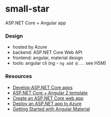 # small-star
ASP.NET Core + Angular app

### Design
* hosted by Azure
* backend: ASP.NET Core Web API
* frontend: angular, material design
* tools: angular cli (ng - `ng add @...` see HSM)

### Resources
* [Develop ASP.NET Core apps](https://learn.microsoft.com/en-us/aspnet/core/?view=aspnetcore-6.0)
* [ASP.NET Core + Angular 2 template](http://blog.stevensanderson.com/2016/10/04/angular2-template-for-visual-studio)
* [Create an ASP.NET Core web app](https://learn.microsoft.com/en-us/aspnet/core/security/authorization/secure-data?view=aspnetcore-6.0)
* [Deploy an ASP.NET app to Azure](https://learn.microsoft.com/en-us/azure/app-service/app-service-web-tutorial-dotnet-sqldatabase)
* [Getting Started with Angular Material](https://material.angular.io/guide/getting-started)

